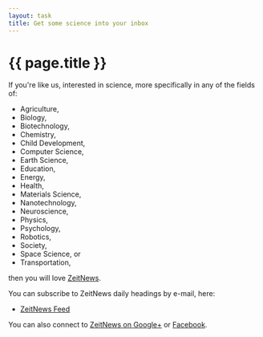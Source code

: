 ```yaml
---
layout: task
title: Get some science into your inbox
---
```

{{ page.title }}
================

If you're like us, interested in science, more specifically in any of the
fields of:

* Agriculture,
* Biology,
* Biotechnology,
* Chemistry,
* Child Development,
* Computer Science,
* Earth Science,
* Education,
* Energy,
* Health,
* Materials Science,
* Nanotechnology,
* Neuroscience,
* Physics,
* Psychology,
* Robotics,
* Society,
* Space Science, or
* Transportation,

then you will love [ZeitNews](http://www.zeitnews.org/).

You can subscribe to ZeitNews daily headings by e-mail, here:

* [ZeitNews Feed](http://feeds.feedburner.com/ZeitNews)

You can also connect to [ZeitNews on Google+](https://plus.google.com/104668111486734728812/)
or [Facebook](https://www.facebook.com/pages/ZeitNews/).
